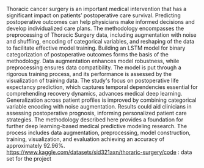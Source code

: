 Thoracic cancer surgery is an important medical intervention that has a significant impact on patients’ postoperative care survival. 
Predicting postoperative outcomes can help physicians make informed decisions and develop individualized care plans. 
The methodology encompasses the preprocessing of Thoracic Surgery data, including augmentation with noise and shuffling, encoding of categorical variables, and reshaping of the data to facilitate effective model training. 
Building an LSTM model for binary categorization of postoperative outcomes forms the basis of the methodology. 
Data augmentation enhances model robustness, while preprocessing ensures data compatibility. 
The model is put through a rigorous training process, and its performance is assessed by the visualization of training data. 
The study's focus on postoperative life expectancy prediction, which captures temporal dependencies essential for comprehending recovery dynamics, advances medical deep learning. 
Generalization across patient profiles is improved by combining categorical variable encoding with noise augmentation. 
Results could aid clinicians in assessing postoperative prognosis, informing personalized patient care strategies. 
The methodology described here provides a foundation for further deep learning-based medical predictive modeling research. 
The process includes data augmentation, preprocessing, model construction, training, visualization, and evaluation achieving an accuracy of approximately 92.96%.
https://www.kaggle.com/datasets/sid321axn/thoraric-surgery/code : data set for the project
